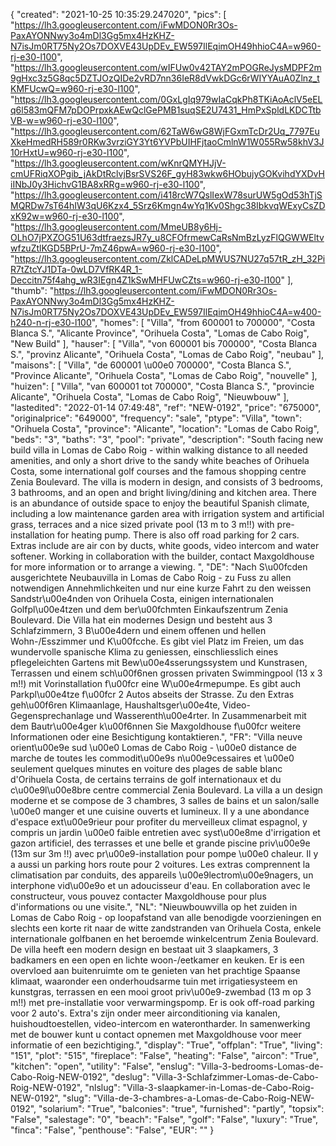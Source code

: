 {
"created": "2021-10-25 10:35:29.247020",
"pics": [
"https://lh3.googleusercontent.com/iFwMDON0Rr3Os-PaxAYONNwy3o4mDl3Gg5mx4HzKHZ-N7isJm0RT75Ny2Os7DOXVE43UpDEv_EW597IlEqimOH49hhioC4A=w960-rj-e30-l100",
"https://lh3.googleusercontent.com/wIFUw0v42TAY2mPOGReJysMDPF2m9gHxc3z5G8qc5DZTJOzQIDe2vRD7nn36IeR8dVwkDGc6rWIYYAuA0Zlnz_tKMFUcwQ=w960-rj-e30-l100",
"https://lh3.googleusercontent.com/0GxLgIq979wIaCqkPh8TKiAoAclV5eELq6l583mQFM7pDOPrpxkAEwQclGePMB1suqSE2U7431_HmPxSpldLKDCTtbVB-w=w960-rj-e30-l100",
"https://lh3.googleusercontent.com/62TaW6wG8WjFGxmTcDr2Uq_7797EuXkeHmedRH589r0RKw3vrziGY3Yt6YVPbUIHFjtaoCmlnW1W055Rw58khV3J10rHxtU=w960-rj-e30-l100",
"https://lh3.googleusercontent.com/wKnrQMYHJjV-cmUFRiqXOPgib_jAkDtRclvjBsrSVS26F_gyH83wkw6HObujyGOKvihdYXDvHiINbJ0y3HichvG1BA8xRRg=w960-rj-e30-l100",
"https://lh3.googleusercontent.com/i418rcW7QslIexW78surUW5gOd53hTjSMQRDw7sT64hIW3qU6Kzx4_5Srz6Kmgn4wYq1Kv0Shgc38IbkvqWExyCsZDxK92w=w960-rj-e30-l100",
"https://lh3.googleusercontent.com/MmeUB8y6Hj-OLhO7jPXZOG51U63dtfraezsJR7y_u8CFOfrmewCaRsNmBzLyzFlQGWWEltvwfzuZtlKGD5BPrU-7mZ46pwA=w960-rj-e30-l100",
"https://lh3.googleusercontent.com/ZklCADeLpMWUS7NU27q57tR_zH_32PiR7tZtcYJ1DTa-0wLD7VfRK4R_1-Deccitn75f4ahg_wR3IEgn4Z1kSwMHFUwCZts=w960-rj-e30-l100"
],
"thumb": "https://lh3.googleusercontent.com/iFwMDON0Rr3Os-PaxAYONNwy3o4mDl3Gg5mx4HzKHZ-N7isJm0RT75Ny2Os7DOXVE43UpDEv_EW597IlEqimOH49hhioC4A=w400-h240-n-rj-e30-l100",
"homes": [
"Villa",
"from 600001 to 700000",
"Costa Blanca S.",
"Alicante Province",
"Orihuela Costa",
"Lomas de Cabo Roig",
"New Build"
],
"hauser": [
"Villa",
"von 600001 bis 700000",
"Costa Blanca S.",
"provinz Alicante",
"Orihuela Costa",
"Lomas de Cabo Roig",
"neubau"
],
"maisons": [
"Villa",
"de 600001 \u00e0 700000",
"Costa Blanca S.",
"Province Alicante",
"Orihuela Costa",
"Lomas de Cabo Roig",
"nouvelle"
],
"huizen": [
"Villa",
"van 600001 tot 700000",
"Costa Blanca S.",
"provincie Alicante",
"Orihuela Costa",
"Lomas de Cabo Roig",
"Nieuwbouw"
],
"lastedited": "2022-01-14 07:49:48",
"ref": "NEW-0192",
"price": "675000",
"originalprice": "649000",
"frequency": "sale",
"ptype": "Villa",
"town": "Orihuela Costa",
"province": "Alicante",
"location": "Lomas de Cabo Roig",
"beds": "3",
"baths": "3",
"pool": "private",
"description": "South facing new build villa in Lomas de Cabo Roig - within walking distance to all needed amenities, and only a short drive to the sandy white beaches of Orihuela Costa, some international golf courses and the famous shopping centre Zenia Boulevard. The villa is modern in design, and consists of 3 bedrooms, 3 bathrooms, and an open and bright living/dining and kitchen area. There is an abundance of outside space to enjoy the beautiful Spanish climate, including a low maintenance garden area with irrigation system and artificial grass, terraces and a nice sized private pool (13 m to 3 m!!) with pre-installation for heating pump. There is also off road parking for 2 cars.  Extras include are air con by ducts, white goods, video intercom and water softener. Working in collaboration with the builder, contact Maxgoldhouse for more information or to arrange a viewing.  ",
"DE": "Nach S\u00fcden ausgerichtete Neubauvilla in Lomas de Cabo Roig - zu Fuss zu allen notwendigen Annehmlichkeiten und nur eine kurze Fahrt zu den weissen Sandstr\u00e4nden von Orihuela Costa, einigen internationalen Golfpl\u00e4tzen und dem ber\u00fchmten Einkaufszentrum Zenia Boulevard. Die Villa hat ein modernes Design und besteht aus 3 Schlafzimmern, 3 B\u00e4dern und einem offenen und hellen Wohn-/Esszimmer und K\u00fcche. Es gibt viel Platz im Freien, um das wundervolle spanische Klima zu geniessen, einschliesslich eines pflegeleichten Gartens mit Bew\u00e4sserungssystem und Kunstrasen, Terrassen und einem sch\u00f6nen grossen privaten Swimmingpool (13 x 3 m!!) mit Vorinstallation f\u00fcr eine W\u00e4rmepumpe. Es gibt auch Parkpl\u00e4tze f\u00fcr 2 Autos abseits der Strasse. Zu den Extras geh\u00f6ren Klimaanlage, Haushaltsger\u00e4te, Video-Gegensprechanlage und Wasserenth\u00e4rter. In Zusammenarbeit mit dem Bautr\u00e4ger k\u00f6nnen Sie Maxgoldhouse f\u00fcr weitere Informationen oder eine Besichtigung kontaktieren.",
"FR": "Villa neuve orient\u00e9e sud \u00e0 Lomas de Cabo Roig - \u00e0 distance de marche de toutes les commodit\u00e9s n\u00e9cessaires et \u00e0 seulement quelques minutes en voiture des plages de sable blanc d'Orihuela Costa, de certains terrains de golf internationaux et du c\u00e9l\u00e8bre centre commercial Zenia Boulevard. La villa a un design moderne et se compose de 3 chambres, 3 salles de bains et un salon/salle \u00e0 manger et une cuisine ouverts et lumineux. Il y a une abondance d'espace ext\u00e9rieur pour profiter du merveilleux climat espagnol, y compris un jardin \u00e0 faible entretien avec syst\u00e8me d'irrigation et gazon artificiel, des terrasses et une belle et grande piscine priv\u00e9e (13m sur 3m !!) avec pr\u00e9-installation pour pompe \u00e0 chaleur. Il y a aussi un parking hors route pour 2 voitures. Les extras comprennent la climatisation par conduits, des appareils \u00e9lectrom\u00e9nagers, un interphone vid\u00e9o et un adoucisseur d'eau. En collaboration avec le constructeur, vous pouvez contacter Maxgoldhouse pour plus d'informations ou une visite.",
"NL": "Nieuwbouwvilla op het zuiden in Lomas de Cabo Roig - op loopafstand van alle benodigde voorzieningen en slechts een korte rit naar de witte zandstranden van Orihuela Costa, enkele internationale golfbanen en het beroemde winkelcentrum Zenia Boulevard. De villa heeft een modern design en bestaat uit 3 slaapkamers, 3 badkamers en een open en lichte woon-/eetkamer en keuken. Er is een overvloed aan buitenruimte om te genieten van het prachtige Spaanse klimaat, waaronder een onderhoudsarme tuin met irrigatiesysteem en kunstgras, terrassen en een mooi groot priv\u00e9-zwembad (13 m op 3 m!!) met pre-installatie voor verwarmingspomp. Er is ook off-road parking voor 2 auto's. Extra's zijn onder meer airconditioning via kanalen, huishoudtoestellen, video-intercom en waterontharder. In samenwerking met de bouwer kunt u contact opnemen met Maxgoldhouse voor meer informatie of een bezichtiging.",
"display": "True",
"offplan": "True",
"living": "151",
"plot": "515",
"fireplace": "False",
"heating": "False",
"aircon": "True",
"kitchen": "open",
"utility": "False",
"enslug": "Villa-3-bedrooms-Lomas-de-Cabo-Roig-NEW-0192",
"deslug": "Villa-3-Schlafzimmer-Lomas-de-Cabo-Roig-NEW-0192",
"nlslug": "Villa-3-slaapkamer-in-Lomas-de-Cabo-Roig-NEW-0192",
"slug": "Villa-de-3-chambres-a-Lomas-de-Cabo-Roig-NEW-0192",
"solarium": "True",
"balconies": "true",
"furnished": "partly",
"topsix": "False",
"salestage": "0",
"beach": "False",
"golf": "False",
"luxury": "True",
"finca": "False",
"penthouse": "False",
"EUR": ""
}